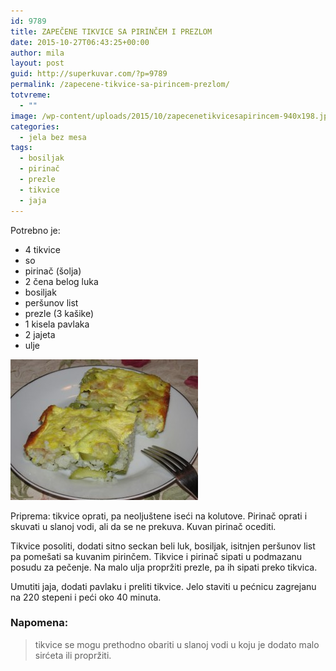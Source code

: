```yaml
---
id: 9789
title: ZAPEČENE TIKVICE SA PIRINČEM I PREZLOM
date: 2015-10-27T06:43:25+00:00
author: mila
layout: post
guid: http://superkuvar.com/?p=9789
permalink: /zapecene-tikvice-sa-pirincem-prezlom/
totvreme:
  - ""
image: /wp-content/uploads/2015/10/zapecenetikvicesapirincem-940x198.jpg
categories:
  - jela bez mesa
tags:
  - bosiljak
  - pirinač
  - prezle
  - tikvice
  - jaja
---
```

Potrebno je:  
* 4 tikvice  
* so  
* pirinač (šolja)  
* 2 čena belog luka  
* bosiljak  
* peršunov list  
* prezle (3 kašike)  
* 1 kisela pavlaka  
* 2 jajeta  
* ulje

<img class="alignnone wp-image-9792 size-medium" src="/wp-content/uploads/2015/10/zapecenetikvicesapirincem-300x225.jpg" alt="zapecenetikvicesapirincem" width="300" height="225" /> 

Priprema: tikvice oprati, pa neoljuštene iseći na kolutove. Pirinač oprati i skuvati u slanoj vodi, ali da se ne prekuva. Kuvan pirinač ocediti.

Tikvice posoliti, dodati sitno seckan beli luk, bosiljak, isitnjen peršunov list pa pomešati sa kuvanim pirinčem. Tikvice i pirinač sipati u podmazanu posudu za pečenje. Na malo ulja propržiti prezle, pa ih sipati preko tikvica.

Umutiti jaja, dodati pavlaku i preliti tikvice. Jelo staviti u pećnicu zagrejanu na 220 stepeni i peći oko 40 minuta.

### Napomena:
> tikvice se mogu prethodno obariti u slanoj vodi u koju je dodato malo sirćeta ili propržiti.